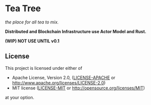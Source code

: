 # Tea Tree
*the place for all tea to mix.*

**Distributed and Blockchain Infrastructure use Actor Model and Rust.**

**(WIP) NOT USE UNTIL v0.1**

## License

This project is licensed under either of

 * Apache License, Version 2.0, ([LICENSE-APACHE](LICENSE-APACHE) or
   http://www.apache.org/licenses/LICENSE-2.0)
 * MIT license ([LICENSE-MIT](LICENSE-MIT) or
   http://opensource.org/licenses/MIT)

at your option.

